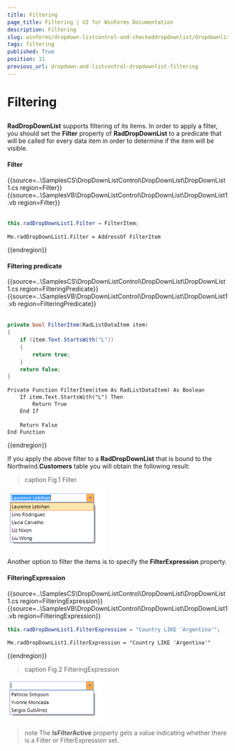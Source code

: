 ```yaml
---
title: Filtering
page_title: Filtering | UI for WinForms Documentation
description: Filtering
slug: winforms/dropdown-listcontrol-and-checkeddropdownlist/dropdownlist/filtering
tags: filtering
published: True
position: 11
previous_url: dropdown-and-listcontrol-dropdownlist-filtering
---
```


# Filtering
 
## 

__RadDropDownList__ supports filtering of its items. In order to apply a filter, you should set the __Filter__ property of __RadDropDownList__ to a predicate that will be called for every data item in order to determine if the item will be visible.

#### Filter 

{{source=..\SamplesCS\DropDownListControl\DropDownList\DropDownList1.cs region=Filter}} 
{{source=..\SamplesVB\DropDownListControl\DropDownList\DropDownList1.vb region=Filter}}
````C#
            
this.radDropDownList1.Filter = FilterItem;

````
````VB.NET
Me.radDropDownList1.Filter = AddressOf FilterItem

```` 

    

{{endregion}} 


#### Filtering predicate 

{{source=..\SamplesCS\DropDownListControl\DropDownList\DropDownList1.cs region=FilteringPredicate}} 
{{source=..\SamplesVB\DropDownListControl\DropDownList\DropDownList1.vb region=FilteringPredicate}}
````C#
    
private bool FilterItem(RadListDataItem item)
{
    if (item.Text.StartsWith("L"))
    {
        return true;
    }
    return false;
}

````
````VB.NET
Private Function FilterItem(item As RadListDataItem) As Boolean
    If item.Text.StartsWith("L") Then
        Return True
    End If
    
    Return False
End Function

```` 



{{endregion}} 
 

If you apply the above filter to a __RadDropDownList__ that is bound to the Northwind.__Customers__ table you will obtain the following result:
        
>caption Fig.1 Filter

![dropdown-and-listcontrol-dropdownlist-filtering 001](images/dropdown-and-listcontrol-dropdownlist-filtering001.png)

Another option to filter the items is to specify the __FilterExpression__ property.

#### FilteringExpression 

{{source=..\SamplesCS\DropDownListControl\DropDownList\DropDownList1.cs region=FilteringExpression}} 
{{source=..\SamplesVB\DropDownListControl\DropDownList\DropDownList1.vb region=FilteringExpression}}
````C#
this.radDropDownList1.FilterExpression = "Country LIKE 'Argentina'";

````
````VB.NET
Me.radDropDownList1.FilterExpression = "Country LIKE 'Argentina'"

```` 



{{endregion}} 
 
>caption Fig.2 FilteringExpression

![dropdown-and-listcontrol-dropdownlist-filtering 002](images/dropdown-and-listcontrol-dropdownlist-filtering002.png)

>note The __IsFilterActive__ property gets a value indicating whether there is a Filter or FilterExpression set.
>

